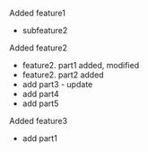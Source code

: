 Added feature1
  - subfeature2
  
  
Added feature2
  - feature2. part1 added, modified
  - feature2. part2 added
  - add part3 - update
  - add part4
  - add part5
  
Added feature3
  - add part1

